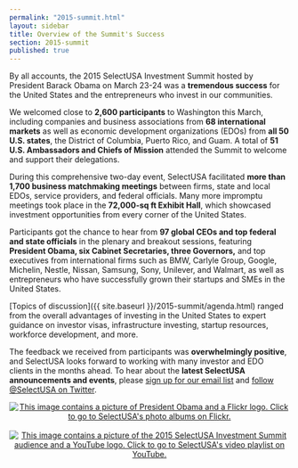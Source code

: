 ```yaml
---
permalink: "2015-summit.html"
layout: sidebar
title: Overview of the Summit's Success
section: 2015-summit
published: true
---
```


By all accounts, the 2015 SelectUSA Investment Summit hosted by President Barack Obama on March 23-24 was a **tremendous success** for the United States and the entrepreneurs who invest in our communities.

We welcomed close to **2,600 participants** to Washington this March, including companies and business associations from **68 international markets** as well as economic development organizations (EDOs) from **all 50 U.S. states**, the District of Columbia, Puerto Rico, and Guam. A total of **51 U.S. Ambassadors and Chiefs of Mission** attended the Summit to welcome and support their delegations.

During this comprehensive two-day event, SelectUSA facilitated **more than 1,700 business matchmaking meetings** between firms, state and local EDOs, service providers, and federal officials. Many more impromptu meetings took place in the **72,000-sq ft Exhibit Hall**, which showcased investment opportunities from every corner of the United States.

Participants got the chance to hear from **97 global CEOs and top federal and state officials** in the plenary and breakout sessions, featuring **President Obama, six Cabinet Secretaries, three Governors,** and top executives from international firms such as BMW, Carlyle Group, Google, Michelin, Nestle, Nissan, Samsung, Sony, Unilever, and Walmart, as well as entrepreneurs who have successfully grown their startups and SMEs in the United States.

[Topics of discussion]({{ site.baseurl }}/2015-summit/agenda.html) ranged from the overall advantages of investing in the United States to expert guidance on investor visas, infrastructure investing, startup resources, workforce development, and more.

The feedback we received from participants was **overwhelmingly positive**, and SelectUSA looks forward to working with many investor and EDO clients in the months ahead. To hear about the **latest SelectUSA announcements and events**, please [sign up for our email list](http://selectusa.commerce.gov/contact-us.html) and [follow @SelectUSA on Twitter](https://twitter.com/SelectUSA).

<center>
<a href=http://www.flickr.com/photos/selectusa/sets>
<img src="{{ site.baseurl }}/images/summit_flickr_banner.png" alt="This image contains a picture of President Obama and a Flickr logo. Click to go to SelectUSA's photo albums on Flickr.">
</a>
<br/><br/>
<a href=https://www.youtube.com/playlist?list=PLDkhCtEnKilYTHaMOeALEbkuuM0x17V0p>
<img src="{{ site.baseurl }}/images/summit_youtube_banner.png" alt="This image contains a picture of the 2015 SelectUSA Investment Summit audience and a YouTube logo. Click to go to SelectUSA's video playlist on YouTube.">
</center>
<Br/>
